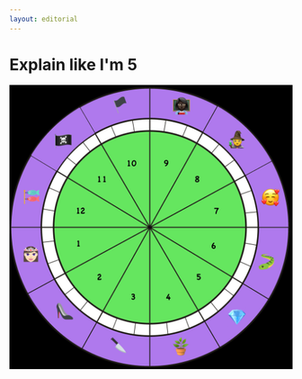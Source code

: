 ```yaml
---
layout: editorial
---
```


# Explain like I'm 5

![](<../../../../../.gitbook/assets/CHART (1).png>)
